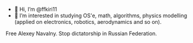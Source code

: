 - 👋 Hi, I’m @ffkiri11
- 👀 I’m interested in studying OS'e, math, algorithms, physics modelling (applied on electronics, robotics, aerodynamics and so on).
 
 Free Alexey Navalny. Stop
 dictatorship in Russian Federation. 
 
